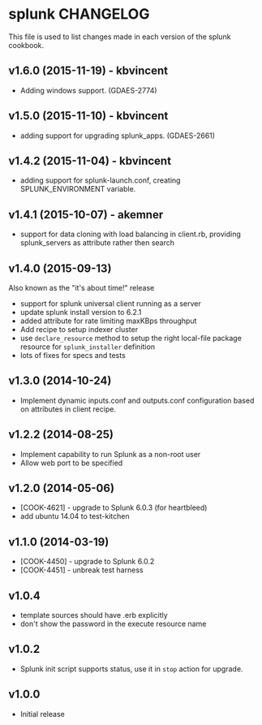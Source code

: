 splunk CHANGELOG
================
This file is used to list changes made in each version of the splunk cookbook.

v1.6.0 (2015-11-19) - kbvincent
-------------------

- Adding windows support. (GDAES-2774)

v1.5.0 (2015-11-10) - kbvincent
-------------------

- adding support for upgrading splunk_apps. (GDAES-2661)

v1.4.2 (2015-11-04) - kbvincent
-------------------

- adding support for splunk-launch.conf, creating SPLUNK_ENVIRONMENT variable.


v1.4.1 (2015-10-07) - akemner
-------------------

- support for data cloning with load balancing in client.rb, providing splunk_servers as attribute rather then search


v1.4.0 (2015-09-13)
-------------------

Also known as the "it's about time!" release

- support for splunk universal client running as a server
- update splunk install version to 6.2.1
- added attribute for rate limiting maxKBps throughput
- Add recipe to setup indexer cluster
- use `declare_resource` method to setup the right local-file package resource for `splunk_installer` definition
- lots of fixes for specs and tests

v1.3.0 (2014-10-24)
-------------------

- Implement dynamic inputs.conf and outputs.conf configuration based on attributes in client recipe.

v1.2.2 (2014-08-25)
-------------------

- Implement capability to run Splunk as a non-root user
- Allow web port to be specified

v1.2.0 (2014-05-06)
-------------------
- [COOK-4621] - upgrade to Splunk 6.0.3 (for heartbleed)
- add ubuntu 14.04 to test-kitchen

v1.1.0 (2014-03-19)
-------------------
- [COOK-4450] - upgrade to Splunk 6.0.2
- [COOK-4451] - unbreak test harness

v1.0.4
------
- template sources should have .erb explicitly
- don't show the password in the execute resource name

v1.0.2
------
- Splunk init script supports status, use it in `stop` action for upgrade.

v1.0.0
-----
- Initial release

